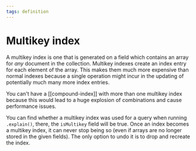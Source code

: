 ```yaml
---
tags: definition
---
```


# Multikey index
A multikey index is one that is generated on a field which contains an array for *any* document in the collection. Multikey indexes create an index entry for each element of the array. This makes them much more expensive than normal indexes because a single operation might incur in the updating of potentially much many more index entries.

You can't have a [[compound-index]] with more than one multikey index because this would lead to a huge explosion of combinations and cause performance issues.

You can find whether a multikey index was used for a query when running `.explain()`, there, the `isMultikey` field will be true. Once an index becomes a multikey index, it can never stop being so (even if arrays are no longer stored in the given fields). The only option to undo it is to drop and recreate the index.
